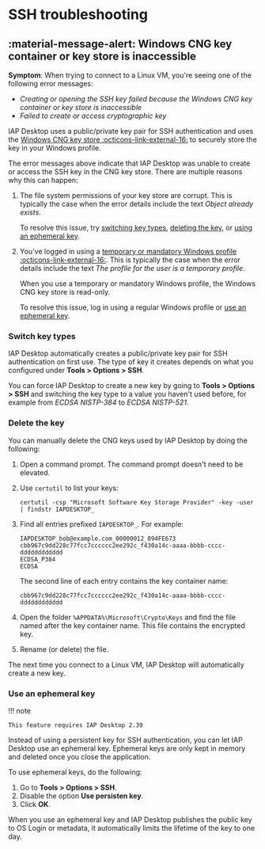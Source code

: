 #  SSH troubleshooting

## :material-message-alert: Windows CNG key container or key store is inaccessible

**Symptom**: When trying to connect to a Linux VM, you're seeing one of the following error messages:

* _Creating or opening the SSH key failed because the Windows CNG key container or key store is inaccessible_
* _Failed to create or access cryptographic key_

IAP Desktop uses a public/private key pair for SSH authentication and uses the
[Windows CNG key store :octicons-link-external-16:](https://learn.microsoft.com/en-us/windows/win32/seccng/key-storage-and-retrieval)
to securely store the key in your Windows profile.

The error messages above indicate that IAP Desktop was unable to create or access the SSH key 
in the CNG key store. There are multiple reasons why this can happen:

1.  The file system permissions of your key store are corrupt. This is typically the case when the error details
    include the text _Object already exists_.
    
    To resolve this issue, try [switching key types](#switch-key-types), [deleting the key](#delete-the-key),
    or [using an ephemeral key](#use-an-ephemeral-key).

1.  You've logged in using a [temporary or mandatory Windows profile :octicons-link-external-16:](https://learn.microsoft.com/en-us/windows/win32/shell/mandatory-user-profiles).
    This is typically the case when the error details include the text 
    _The profile for the user is a temporary profile_.
    
    When you use a temporary or mandatory Windows profile, the Windows CNG key store is read-only.
    
    To resolve this issue, log in using a regular Windows profile or [use an ephemeral key](#use-an-ephemeral-key).

### Switch key types

IAP Desktop automatically creates a public/private key pair for SSH authentication on first use. The
type of key it creates depends on what you configured under **Tools > Options > SSH**. 

You can force IAP Desktop to create a new key by going to **Tools > Options > SSH** and switching
the key type to a value you haven't used before, for example from _ECDSA NISTP-384_ to _ECDSA NISTP-521_.

### Delete the key

You can manually delete the CNG keys used by IAP Desktop by doing the following:

1.  Open a command prompt. The command prompt doesn't need to be elevated.
1.  Use `certutil` to list your keys:

        certutil -csp "Microsoft Software Key Storage Provider" -key -user | findstr IAPDESKTOP_
        
1.  Find all entries prefixed `IAPDESKTOP_`. For example:

        IAPDESKTOP_bob@example.com_00000012_094FE673
        cbb967c9dd228c77fcc7cccccc2ee292c_f430a14c-aaaa-bbbb-cccc-dddddddddddd
        ECDSA_P384
        ECDSA
        
    The second line of each entry contains the key container name:
    
        cbb967c9dd228c77fcc7cccccc2ee292c_f430a14c-aaaa-bbbb-cccc-dddddddddddd
        
1.  Open the folder `%APPDATA%\Microsoft\Crypto\Keys` and find the file
    named after the key container name. This file contains the encrypted key.

1.  Rename (or delete) the file.
     
The next time you connect to a Linux VM, IAP Desktop will automatically create a new key.

### Use an ephemeral key

!!! note

    This feature requires IAP Desktop 2.39

Instead of using a persistent key for SSH authentication, you can let IAP Desktop use an ephemeral key.
Ephemeral keys are only kept in memory and deleted once you close the application.

To use ephemeral keys, do the following:

1.  Go to **Tools > Options > SSH**.
1.  Disable the option **Use persisten key**.
1.  Click **OK**.

When you use an ephemeral key and IAP Desktop publishes the public key to OS Login or metadata, it 
automatically limits the lifetime of the key to one day.